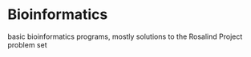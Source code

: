 # Bioinformatics
basic bioinformatics programs, mostly solutions to the Rosalind Project problem set
